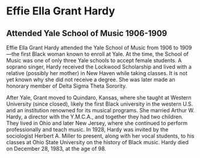# Effie Ella Grant Hardy
## Attended Yale School of Music 1906-1909
Effie Ella Grant Hardy attended the Yale School of Music from 1906 to 1909—the first Black woman known to enroll at Yale. At the time, the School of Music was one of only three Yale schools to accept female students. A soprano singer, Hardy received the Lockwood Scholarship and lived with a relative (possibly her mother) in New Haven while taking classes. It is not yet known why she did not receive a degree. She was later made an honorary member of Delta Sigma Theta Sorority.

After Yale, Grant moved to Quindaro, Kansas, where she taught at Western University (since closed), likely the first Black university in the western U.S. and an institution renowned for its musical programs. She married Arthur W. Hardy, a director with the Y.M.C.A., and together they had two children. They lived in Ohio and later New Jersey, where she continued to perform professionally and teach music. In 1928, Hardy was invited by the sociologist Herbert A. Miller to present, along with her vocal students, to his classes at Ohio State University on the history of Black music. Hardy died on December 28, 1983, at the age of 98.
